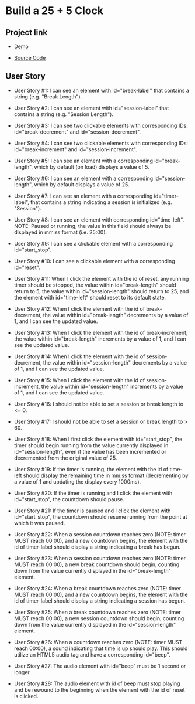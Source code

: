 # Build a 25 + 5 Clock

## Project link

* [Demo](https://codepen.io/mahmoud-swedani/full/gORyJRG)

* [Source Code](https://codepen.io/mahmoud-swedani/pen/gORyJRG)

## User Story
* User Story #1: I can see an element with id="break-label" that contains a string (e.g. "Break Length").

* User Story #2: I can see an element with id="session-label" that contains a string (e.g. "Session Length").

* User Story #3: I can see two clickable elements with corresponding IDs: id="break-decrement" and id="session-decrement".

* User Story #4: I can see two clickable elements with corresponding IDs: id="break-increment" and id="session-increment".

* User Story #5: I can see an element with a corresponding id="break-length", which by default (on load) displays a value of 5.

* User Story #6: I can see an element with a corresponding id="session-length", which by default displays a value of 25.

* User Story #7: I can see an element with a corresponding id="timer-label", that contains a string indicating a session is initialized (e.g. "Session").

* User Story #8: I can see an element with corresponding id="time-left". NOTE: Paused or running, the value in this field should always be displayed in mm:ss format (i.e. 25:00).

* User Story #9: I can see a clickable element with a corresponding id="start_stop".

* User Story #10: I can see a clickable element with a corresponding id="reset".

* User Story #11: When I click the element with the id of reset, any running timer should be stopped, the value within id="break-length" should return to 5, the value within id="session-length" should return to 25, and the element with id="time-left" should reset to its default state.

* User Story #12: When I click the element with the id of break-decrement, the value within id="break-length" decrements by a value of 1, and I can see the updated value.

* User Story #13: When I click the element with the id of break-increment, the value within id="break-length" increments by a value of 1, and I can see the updated value.

* User Story #14: When I click the element with the id of session-decrement, the value within id="session-length" decrements by a value of 1, and I can see the updated value.

* User Story #15: When I click the element with the id of session-increment, the value within id="session-length" increments by a value of 1, and I can see the updated value.

* User Story #16: I should not be able to set a session or break length to <= 0.

* User Story #17: I should not be able to set a session or break length to > 60.

* User Story #18: When I first click the element with id="start_stop", the timer should begin running from the value currently displayed in id="session-length", even if the value has been incremented or decremented from the original value of 25.

* User Story #19: If the timer is running, the element with the id of time-left should display the remaining time in mm:ss format (decrementing by a value of 1 and updating the display every 1000ms).

* User Story #20: If the timer is running and I click the element with id="start_stop", the countdown should pause.

* User Story #21: If the timer is paused and I click the element with id="start_stop", the countdown should resume running from the point at which it was paused.

* User Story #22: When a session countdown reaches zero (NOTE: timer MUST reach 00:00), and a new countdown begins, the element with the id of timer-label should display a string indicating a break has begun.

* User Story #23: When a session countdown reaches zero (NOTE: timer MUST reach 00:00), a new break countdown should begin, counting down from the value currently displayed in the id="break-length" element.

* User Story #24: When a break countdown reaches zero (NOTE: timer MUST reach 00:00), and a new countdown begins, the element with the id of timer-label should display a string indicating a session has begun.

* User Story #25: When a break countdown reaches zero (NOTE: timer MUST reach 00:00), a new session countdown should begin, counting down from the value currently displayed in the id="session-length" element.

* User Story #26: When a countdown reaches zero (NOTE: timer MUST reach 00:00), a sound indicating that time is up should play. This should utilize an HTML5 audio tag and have a corresponding id="beep".

* User Story #27: The audio element with id="beep" must be 1 second or longer.

* User Story #28: The audio element with id of beep must stop playing and be rewound to the beginning when the element with the id of reset is clicked.